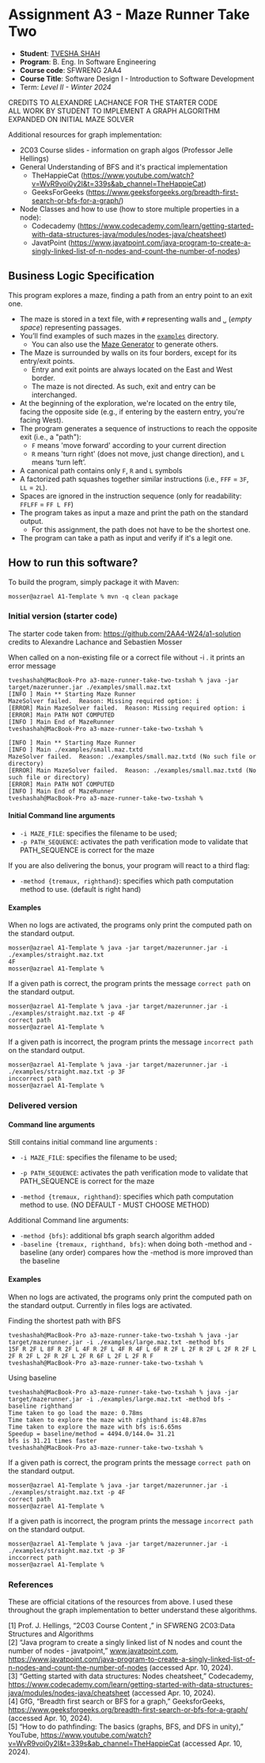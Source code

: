 # Assignment A3 - Maze Runner Take Two 

* **Student**: [TVESHA SHAH](shaht28@mcmaster.ca)
* **Program**: B. Eng. In Software Engineering
* **Course code**: SFWRENG 2AA4
* **Course Title**: Software Design I - Introduction to Software Development
* Term: *Level II - Winter 2024*

CREDITS TO ALEXANDRE LACHANCE FOR THE STARTER CODE<br />
ALL WORK BY STUDENT TO IMPLEMENT A GRAPH ALGORITHM EXPANDED ON INITIAL MAZE SOLVER<br />

Additional resources for graph implementation: 
- 2C03 Course slides - information on graph algos (Professor Jelle Hellings)
- General Understanding of BFS and it's practical implementation 
    - TheHappieCat (https://www.youtube.com/watch?v=WvR9voi0y2I&t=339s&ab_channel=TheHappieCat)
    - GeeksForGeeks (https://www.geeksforgeeks.org/breadth-first-search-or-bfs-for-a-graph/)
- Node Classes and how to use (how to store multiple properties in a node): 
    - Codecademy (https://www.codecademy.com/learn/getting-started-with-data-structures-java/modules/nodes-java/cheatsheet)
    - JavatPoint (https://www.javatpoint.com/java-program-to-create-a-singly-linked-list-of-n-nodes-and-count-the-number-of-nodes)   

## Business Logic Specification

This program explores a maze, finding a path from an entry point to an exit one.

- The maze is stored in a text file, with `#` representing walls and `␣` (_empty space_) representing passages.
- You’ll find examples of such mazes in the [`examples`](./examples) directory.
    - You can also use the [Maze Generator](https://github.com/ace-lectures/maze-gen) to generate others.
- The Maze is surrounded by walls on its four borders, except for its entry/exit points.
    - Entry and exit points are always located on the East and West border.
    - The maze is not directed. As such, exit and entry can be interchanged.
- At the beginning of the exploration, we're located on the entry tile, facing the opposite side (e.g., if entering by
  the eastern entry, you're facing West).
- The program generates a sequence of instructions to reach the opposite exit (i.e., a "path"):
    - `F` means 'move forward' according to your current direction
    - `R` means 'turn right' (does not move, just change direction), and `L` means ‘turn left’.
- A canonical path contains only `F`, `R` and `L` symbols
- A factorized path squashes together similar instructions (i.e., `FFF` = `3F`, `LL` = `2L`).
- Spaces are ignored in the instruction sequence (only for readability: `FFLFF` = `FF L FF`)
- The program takes as input a maze and print the path on the standard output.
    - For this assignment, the path does not have to be the shortest one.
- The program can take a path as input and verify if it's a legit one.

## How to run this software?

To build the program, simply package it with Maven:

```
mosser@azrael A1-Template % mvn -q clean package 
```

### Initial version (starter code)

The starter code taken from: https://github.com/2AA4-W24/a1-solution 
credits to Alexandre Lachance and Sebastien Mosser

When called on a non-existing file or a correct file without -i . it prints an error message
```
tveshashah@MacBook-Pro a3-maze-runner-take-two-txshah % java -jar target/mazerunner.jar ./examples/small.maz.txt 
[INFO ] Main ** Starting Maze Runner
MazeSolver failed.  Reason: Missing required option: i
[ERROR] Main MazeSolver failed.  Reason: Missing required option: i
[ERROR] Main PATH NOT COMPUTED
[INFO ] Main End of MazeRunner
tveshashah@MacBook-Pro a3-maze-runner-take-two-txshah %

```
```
[INFO ] Main ** Starting Maze Runner
[INFO ] Main ./examples/small.maz.txtd
MazeSolver failed.  Reason: ./examples/small.maz.txtd (No such file or directory)
[ERROR] Main MazeSolver failed.  Reason: ./examples/small.maz.txtd (No such file or directory)
[ERROR] Main PATH NOT COMPUTED
[INFO ] Main End of MazeRunner
tveshashah@MacBook-Pro a3-maze-runner-take-two-txshah % 
```
#### Initial Command line arguments
- `-i MAZE_FILE`: specifies the filename to be used;
- `-p PATH_SEQUENCE`: activates the path verification mode to validate that PATH_SEQUENCE is correct for the maze

If you are also delivering the bonus, your program will react to a third flag:

- `-method {tremaux, righthand}`: specifies which path computation method to use. (default is right hand)

#### Examples

When no logs are activated, the programs only print the computed path on the standard output.

```
mosser@azrael A1-Template % java -jar target/mazerunner.jar -i ./examples/straight.maz.txt
4F
mosser@azrael A1-Template %
```

If a given path is correct, the program prints the message `correct path` on the standard output.

```
mosser@azrael A1-Template % java -jar target/mazerunner.jar -i ./examples/straight.maz.txt -p 4F
correct path
mosser@azrael A1-Template %
```

If a given path is incorrect, the program prints the message `incorrect path` on the standard output.

```
mosser@azrael A1-Template % java -jar target/mazerunner.jar -i ./examples/straight.maz.txt -p 3F
inccorrect path
mosser@azrael A1-Template %
```

### Delivered version
#### Command line arguments

Still contains initial command line arguments :

- `-i MAZE_FILE`: specifies the filename to be used;
- `-p PATH_SEQUENCE`: activates the path verification mode to validate that PATH_SEQUENCE is correct for the maze

- `-method {tremaux, righthand}`: specifies which path computation method to use. (NO DEFAULT - MUST CHOOSE METHOD)

Additional Command line arguments:
- `-method {bfs}`: additional bfs graph search algorithm added 
- `-baseline {tremaux, righthand, bfs}`: when doing both -method and -baseline (any order) compares how the -method is more improved than the baseline 

#### Examples

When no logs are activated, the programs only print the computed path on the standard output. Currently in files logs are activated. 

Finding the shortest path with BFS 

```
tveshashah@MacBook-Pro a3-maze-runner-take-two-txshah % java -jar target/mazerunner.jar -i ./examples/large.maz.txt -method bfs              
15F R 2F L 8F R 2F L 4F R 2F L 4F R 4F L 6F R 2F L 2F R 2F L 2F R 2F L 2F R 2F L 2F R 2F L 2F R 6F L 2F L 2F R F
tveshashah@MacBook-Pro a3-maze-runner-take-two-txshah % 
```

Using baseline 

```
tveshashah@MacBook-Pro a3-maze-runner-take-two-txshah % java -jar target/mazerunner.jar -i ./examples/large.maz.txt -method bfs -baseline righthand
Time taken to go load the maze: 0.78ms
Time taken to explore the maze with righthand is:48.87ms
Time taken to explore the maze with bfs is:6.65ms
Speedup = baseline/method = 4494.0/144.0= 31.21
bfs is 31.21 times faster
tveshashah@MacBook-Pro a3-maze-runner-take-two-txshah % 
```

If a given path is correct, the program prints the message `correct path` on the standard output.

```
mosser@azrael A1-Template % java -jar target/mazerunner.jar -i ./examples/straight.maz.txt -p 4F
correct path
mosser@azrael A1-Template %
```

If a given path is incorrect, the program prints the message `incorrect path` on the standard output.

```
mosser@azrael A1-Template % java -jar target/mazerunner.jar -i ./examples/straight.maz.txt -p 3F
inccorrect path
mosser@azrael A1-Template %
```
### References
These are official citations of the resources from above. I used these throughout the graph implementation to better understand these algorithms.

[1] Prof. J. Hellings, “2C03 Course Content ,” in SFWRENG 2C03:Data Structures and Algorithms<br />
[2] “Java program to create a singly linked list of N nodes and count the number of nodes - javatpoint,” www.javatpoint.com, https://www.javatpoint.com/java-program-to-create-a-singly-linked-list-of-n-nodes-and-count-the-number-of-nodes (accessed Apr. 10, 2024).<br />
[3] “Getting started with data structures: Nodes cheatsheet,” Codecademy, https://www.codecademy.com/learn/getting-started-with-data-structures-java/modules/nodes-java/cheatsheet (accessed Apr. 10, 2024).<br />
[4] GfG, “Breadth first search or BFS for a graph,” GeeksforGeeks, https://www.geeksforgeeks.org/breadth-first-search-or-bfs-for-a-graph/ (accessed Apr. 10, 2024).<br />
[5] “How to do pathfinding: The basics (graphs, BFS, and DFS in unity),” YouTube, https://www.youtube.com/watch?v=WvR9voi0y2I&t=339s&ab_channel=TheHappieCat (accessed Apr. 10, 2024). <br />

